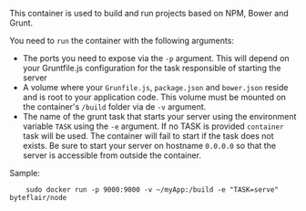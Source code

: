 This container is used to build and run projects based on NPM, Bower and Grunt.

You need to `run` the container with the following arguments:
  * The ports you need to expose via the `-p` argument. This will depend on your Gruntfile.js configuration for the task responsible of starting the server
  * A volume where your `Grunfile.js`, `package.json` and `bower.json` reside and is root to your application code. This volume must be mounted on the container's `/build` folder via de `-v` argument.
  * The name of the grunt task that starts your server using the environment variable `TASK` using the `-e` argument. If no TASK is provided `container` task will be used. The container will fail to start if the task does not exists. Be sure to start your server on hostname `0.0.0.0` so that the server is accessible from outside the container.

Sample:
```
    sudo docker run -p 9000:9000 -v ~/myApp:/build -e "TASK=serve" byteflair/node
```
